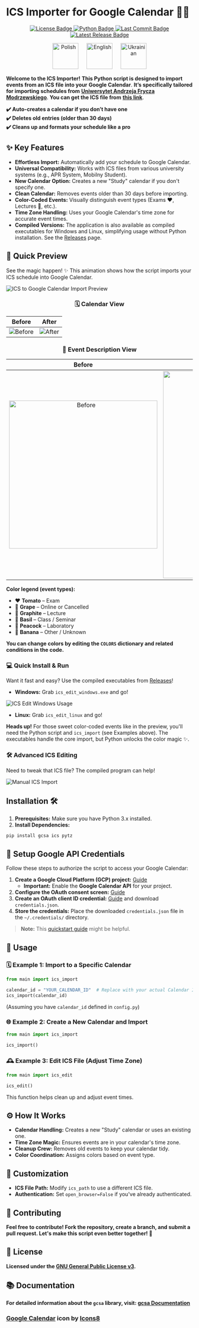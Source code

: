 # **ICS Importer for Google Calendar** 📅✨

<p align="center">
  <a href="https://github.com/Anghkooey/uafm_ical/blob/main/LICENSE">
    <img src="https://img.shields.io/github/license/Anghkooey/uafm_ical?style=for-the-badge" alt="License Badge">
  </a>
  <a href="https://www.python.org/">
    <img src="https://img.shields.io/badge/Python-3776AB?style=for-the-badge&logo=python&logoColor=white" alt="Python Badge">
  </a>
  <a href="https://github.com/Anghkooey/uafm_ical/commits/main">
    <img src="https://img.shields.io/github/last-commit/Anghkooey/uafm_ical?style=for-the-badge" alt="Last Commit Badge">
  </a>
  <a href="https://github.com/Anghkooey/uafm_ical/releases">
    <img src="https://img.shields.io/github/release/Anghkooey/uafm_ical?style=for-the-badge" alt="Latest Release Badge">
  </a>
</p>

<p align="center">
  <a href="docs/pl.md"><img src="docs/flags/pl_icon.svg" width="70" alt="Polish"></a>
  <a>  </a>
  <a href="README.md"><img src="docs/flags/en_icon.svg" width="70" alt="English"></a>
  <a>  </a>
  <a href="docs/ua.md"><img src="docs/flags/ua_icon.svg" width="70" alt="Ukrainian"></a>
</p>

**Welcome to the ICS Importer!** **This Python script is designed to import events from an** **ICS** **file into your** **Google Calendar**. **It’s specifically tailored for importing schedules from** [**Uniwersytet Andrzeja Frycza Modrzewskiego**](https://uafm.edu.pl/). **You can get the ICS file from** **[this link](https://dziekanat.uafm.edu.pl/Plany/PlanyGrup)**.

**✔️ Auto-creates a calendar if you don’t have one  
✔️ Deletes old entries (older than 30 days)  
✔️ Cleans up and formats your schedule like a pro**

## ✨ Key Features

- **Effortless Import:** Automatically add your schedule to Google Calendar.
- **Universal Compatibility:** Works with ICS files from various university systems (e.g., APR System, Mobilny Student).
- **New Calendar Option:** Creates a new "Study" calendar if you don't specify one.
- **Clean Calendar:** Removes events older than 30 days before importing.
- **Color-Coded Events:** Visually distinguish event types (Exams ❤️, Lectures 🖤, etc.).
- **Time Zone Handling:** Uses your Google Calendar's time zone for accurate event times.
- **Compiled Versions:** The application is also available as compiled executables for Windows and Linux, simplifying usage without Python installation. See the [Releases](https://github.com/Anghkooey/uafm_ical/releases) page.

## 🚀 Quick Preview

See the magic happen! ✨ This animation shows how the script imports your ICS schedule into Google Calendar.

![ICS to Google Calendar Import Preview](docs/preview/preview.gif)

<div align="center">
<h3>🗓️ Calendar View</h3>
</div>

|                      **Before**                      |                     **After**                      |
| :--------------------------------------------------: | :------------------------------------------------: |
| ![Before](docs/preview/pictures/calendar_before.png) | ![After](docs/preview/pictures/calendar_after.png) |

<div align="center">
  <h3><strong>📝 Event Description View</strong></h3>
</div>

|                                     **Before**                                     |                                    **After**                                     |
| :--------------------------------------------------------------------------------: | :------------------------------------------------------------------------------: |
| <img src="docs/preview/pictures/description_before.png" alt="Before" width="400"/> | <img src="docs/preview/pictures/description_after.png" alt="After" width="560"/> |

**Color legend (event types):**

- ❤️ **Tomato** – Exam
- 💜 **Grape** – Online or Cancelled
- 🖤 **Graphite** – Lecture
- 💚 **Basil** – Class / Seminar
- 💙 **Peacock** – Laboratory
- 💛 **Banana** – Other / Unknown

**You can change colors by editing the `COLORS` dictionary and related conditions in the code.**

### 💻 Quick Install & Run

Want it fast and easy? Use the compiled executables from [Releases](https://github.com/Anghkooey/uafm_ical/releases)!

- **Windows:** Grab `ics_edit_windows.exe` and go!

![ICS Edit Windows Usage](docs/preview/ics_edit_windows.gif)

- **Linux:** Grab `ics_edit_linux` and go!

**Heads up!** For those sweet color-coded events like in the preview, you'll need the Python script and `ics_import` (see Examples above). The executables handle the core import, but Python unlocks the color magic ✨.

### 🛠️ Advanced ICS Editing

Need to tweak that ICS file? The compiled program can help!

![Manual ICS Import](docs/preview/manual_import.gif)

## **Installation** 🛠️

1. **Prerequisites:** Make sure you have Python 3.x installed.
2. **Install Dependencies:**

```bash
pip install gcsa ics pytz
```

## 🔑 Setup Google API Credentials

Follow these steps to authorize the script to access your Google Calendar:

1. **Create a Google Cloud Platform (GCP) project:** [Guide](https://developers.google.com/workspace/guides/create-project)
   - **Important:** Enable the **Google Calendar API** for your project.
2. **Configure the OAuth consent screen:** [Guide](https://developers.google.com/workspace/guides/configure-oauth-consent)
3. **Create an OAuth client ID credential:** [Guide](https://developers.google.com/workspace/guides/create-credentials#oauth-client-id) and download `credentials.json`.
4. **Store the credentials:** Place the downloaded `credentials.json` file in the `~/.credentials/` directory.

> **Note:** This [quickstart guide](https://developers.google.com/workspace/calendar/api/quickstart/python) might be helpful.

## 🎉 Usage

### 🗓️ Example 1: Import to a Specific Calendar

```python
from main import ics_import

calendar_id = "YOUR_CALENDAR_ID"  # Replace with your actual Calendar ID
ics_import(calendar_id)
```

(Assuming you have `calendar_id` defined in `config.py`)

### 🌐 Example 2: Create a New Calendar and Import

```python
from main import ics_import

ics_import()
```

### 🕰️ Example 3: Edit ICS File (Adjust Time Zone)

```python
from main import ics_edit

ics_edit()
```

This function helps clean up and adjust event times.

## ⚙️ How It Works

- **Calendar Handling:** Creates a new "Study" calendar or uses an existing one.
- **Time Zone Magic:** Ensures events are in your calendar's time zone.
- **Cleanup Crew:** Removes old events to keep your calendar tidy.
- **Color Coordination:** Assigns colors based on event type.

## 🎨 Customization

- **ICS File Path:** Modify `ics_path` to use a different ICS file.
- **Authentication:** Set `open_browser=False` if you've already authenticated.

## 🤝 Contributing

**Feel free to contribute! Fork the repository, create a branch, and submit a pull request. Let's make this script even better together! 💪**

## 📜 License

**Licensed under the [GNU General Public License v3](https://www.google.com/search?q=LICENSE).**

## 📚 Documentation

**For detailed information about the `gcsa` library, visit: [gcsa Documentation](https://google-calendar-simple-api.readthedocs.io/en/latest/index.html)**

### <a target="_blank" href="https://icons8.com/icon/Xm1BwlEApHW6/google-calendar">Google Calendar</a> icon by <a target="_blank" href="https://icons8.com">Icons8</a>
